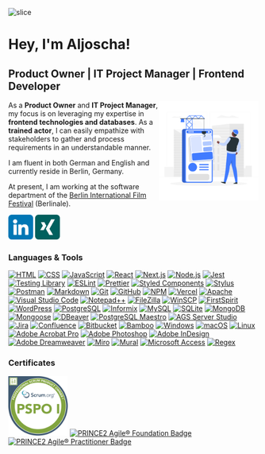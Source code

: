 ![slice](https://capsule-render.vercel.app/api?type=slice&color=407cff&height=200&text=Aljoscha%20Zöller&fontAlign=70&rotate=13&fontColor=ffffff&fontSize=60&fontAlignY=20&desc=Product%20Owner%20|%20IT%20Project%20Manager%20|%20Frontend%20Developer&descAlign=70.&descAlignY=44)

# Hey, I'm Aljoscha!

## Product Owner | IT Project Manager | Frontend Developer

<img align="right" alt="Software Engineer building an app" src="assets/software-engineer.gif" width="200" height="200"/>

As a **Product Owner** and **IT Project Manager**, my focus is on leveraging my expertise in **frontend technologies and databases**. As a **trained actor**, I can easily empathize with stakeholders to gather and process requirements in an understandable manner.

I am fluent in both German and English and currently reside in Berlin, Germany.

At present, I am working at the software department of the [Berlin International Film Festival](https://www.berlinale.de/) (Berlinale).

<a href="https://www.linkedin.com/in/aljoschazoeller/"><img width="50" height="50" alt="LinkedIn" title="LinkedIn" src="assets/icons/linkedin.png" /></a>
<a href="https://www.xing.com/profile/Aljoscha_Zoeller"><img width="50" height="50" alt="XING" title="Xing" src="assets/icons/xing.png" /></a>

### Languages &amp; Tools

<a href="https://developer.mozilla.org/en-US/docs/Web/HTML"><img alt="HTML" src="https://img.shields.io/badge/-HTML-ffffff?style=for-the-badge&logo=html5&logoColor=E34F26" /></a>
<a href="https://developer.mozilla.org/en-US/docs/Web/CSS"><img alt="CSS" src="https://img.shields.io/badge/-CSS-ffffff?style=for-the-badge&logo=css3&logoColor=1572B6" /></a>
<a href="https://developer.mozilla.org/en-US/docs/Web/JavaScript"><img alt="JavaScript" src="https://img.shields.io/badge/-JavaScript-ffffff?style=for-the-badge&logo=javascript&logoColor=F7DF1E" /></a>
<a href="https://react.dev/"><img alt="React" src="https://img.shields.io/badge/-React-ffffff?style=for-the-badge&logo=react&logoColor=61DAFB" /></a>
<a href="https://nextjs.org/"><img alt="Next.js" src="https://img.shields.io/badge/-Next.js-ffffff?style=for-the-badge&logo=nextdotjs&logoColor=000000" /></a>
<a href="https://nodejs.org/"><img alt="Node.js" src="https://img.shields.io/badge/-Node.js-ffffff?style=for-the-badge&logo=nodedotjs&logoColor=339933" /></a>
<a href="https://jestjs.io/"><img alt="Jest" src="https://img.shields.io/badge/-Jest-ffffff?style=for-the-badge&logo=jest&logoColor=C21325" /></a>
<a href="https://testing-library.com/"><img alt="Testing Library" src="https://img.shields.io/badge/-Testing%20Library-ffffff?style=for-the-badge&logo=testinglibrary&logoColor=E33332" /></a>
<a href="https://eslint.org/"><img alt="ESLint" src="https://img.shields.io/badge/-ESLint-ffffff?style=for-the-badge&logo=eslint&logoColor=4B32C3" /></a>
<a href="https://prettier.io/"><img alt="Prettier" src="https://img.shields.io/badge/-Prettier-ffffff?style=for-the-badge&logo=prettier&logoColor=F7B93E" /></a>
<a href="https://styled-components.com/"><img alt="Styled Components" src="https://img.shields.io/badge/-Styled%20Components-ffffff?style=for-the-badge&logo=styledcomponents&logoColor=DB7093" /></a>
<a href="https://add0n.com/stylus.html"><img alt="Stylus" src="https://img.shields.io/badge/-Stylus-ffffff?style=for-the-badge&logo=stylus&logoColor=333333" /></a>
<a href="https://www.postman.com/"><img alt="Postman" src="https://img.shields.io/badge/-Postman-ffffff?style=for-the-badge&logo=postman&logoColor=FF6C37" /></a>
<a href="https://daringfireball.net/projects/markdown/"><img alt="Markdown" src="https://img.shields.io/badge/-Markdown-ffffff?style=for-the-badge" /></a>
<a href="https://git-scm.com/"><img alt="Git" src="https://img.shields.io/badge/-Git-ffffff?style=for-the-badge&logo=git&logoColor=F05032" /></a>
<a href="https://github.com/"><img alt="GitHub" src="https://img.shields.io/badge/-GitHub-ffffff?style=for-the-badge&logo=github&logoColor=181717" /></a>
<a href="https://www.npmjs.com/"><img alt="NPM" src="https://img.shields.io/badge/-NPM-ffffff?style=for-the-badge&logo=npm&logoColor=CB3837" /></a>
<a href="https://vercel.com/"><img alt="Vercel" src="https://img.shields.io/badge/-Vercel-ffffff?style=for-the-badge&logo=vercel&logoColor=000000" /></a>
<a href="https://httpd.apache.org/"><img alt="Apache" src="https://img.shields.io/badge/-Apache-ffffff?style=for-the-badge&logo=apache&logoColor=D22128" /></a>
<a href="https://code.visualstudio.com/"><img alt="Visual Studio Code" src="https://img.shields.io/badge/-Visual%20Studio%20Code-ffffff?style=for-the-badge&logo=visualstudiocode&logoColor=007ACC" /></a>
<a href="https://notepad-plus-plus.org/"><img alt="Notepad++" src="https://img.shields.io/badge/-Notepad++-ffffff?style=for-the-badge&logo=notepadplusplus&logoColor=90E59A" /></a>
<a href="https://filezilla-project.org/"><img alt="FileZilla" src="https://img.shields.io/badge/-FileZilla-ffffff?style=for-the-badge&logo=filezilla&logoColor=BF0000" /></a>
<a href="https://winscp.net/"><img alt="WinSCP" src="https://img.shields.io/badge/-WinSCP-ffffff?style=for-the-badge" /></a>
<a href="https://www.e-spirit.com/"><img alt="FirstSpirit" src="https://img.shields.io/badge/-FirstSpirit-ffffff?style=for-the-badge" /></a>
<a href="https://wordpress.org/"><img alt="WordPress" src="https://img.shields.io/badge/-WordPress-ffffff?style=for-the-badge&logo=wordpress&logoColor=21759B" /></a>
<a href="https://www.postgresql.org/"><img alt="PostgreSQL" src="https://img.shields.io/badge/-PostgreSQL-ffffff?style=for-the-badge&logo=postgresql&logoColor=4169E1" /></a>
<a href="https://www.ibm.com/products/informix"><img alt="Informix" src="https://img.shields.io/badge/-Informix-ffffff?style=for-the-badge&logo=ibm&logoColor=052FAD" /></a>
<a href="https://www.mysql.com/"><img alt="MySQL" src="https://img.shields.io/badge/-MySQL-ffffff?style=for-the-badge&logo=mysql&logoColor=4479A1" /></a>
<a href="https://www.sqlite.org/"><img alt="SQLite" src="https://img.shields.io/badge/-SQLite-ffffff?style=for-the-badge&logo=sqlite&logoColor=003B57" /></a>
<a href="https://www.mongodb.com/"><img alt="MongoDB" src="https://img.shields.io/badge/-MongoDB-ffffff?style=for-the-badge&logo=mongodb&logoColor=47A248" /></a>
<a href="https://mongoosejs.com/"><img alt="Mongoose" src="https://img.shields.io/badge/-Mongoose-ffffff?style=for-the-badge&logo=mongoose&logoColor=880000" /></a>
<a href="https://dbeaver.io/"><img alt="DBeaver" src="https://img.shields.io/badge/-DBeaver-ffffff?style=for-the-badge" /></a>
<a href="https://www.sqlmaestro.com/products/postgresql/maestro/"><img alt="PostgreSQL Maestro" src="https://img.shields.io/badge/-PostgreSQL%20Maestro-ffffff?style=for-the-badge" /></a>
<a href="https://serverstudio.com/products/serverstudio/"><img alt="AGS Server Studio" src="https://img.shields.io/badge/-AGS%20Server%20Studio-ffffff?style=for-the-badge" /></a>
<a href="https://www.atlassian.com/jira"><img alt="Jira" src="https://img.shields.io/badge/-Jira-ffffff?style=for-the-badge&logo=jira&logoColor=0052CC" /></a>
<a href="https://www.atlassian.com/confluence"><img alt="Confluence" src="https://img.shields.io/badge/-Confluence-ffffff?style=for-the-badge&logo=confluence&logoColor=172B4D" /></a>
<a href="https://www.atlassian.com/bitbucket"><img alt="Bitbucket" src="https://img.shields.io/badge/-Bitbucket-ffffff?style=for-the-badge&logo=bitbucket&logoColor=0052CC" /></a>
<a href="https://www.atlassian.com/bamboo"><img alt="Bamboo" src="https://img.shields.io/badge/-Bamboo-ffffff?style=for-the-badge&logo=bamboo&logoColor=0052CC" /></a>
<a href="https://www.microsoft.com/windows/"><img alt="Windows" src="https://img.shields.io/badge/-Windows-ffffff?style=for-the-badge&logo=windows&logoColor=0078D4" /></a>
<a href="https://www.apple.com/macos/"><img alt="macOS" src="https://img.shields.io/badge/-macOS-ffffff?style=for-the-badge&logo=macos&logoColor=000000" /></a>
<a href="https://kernel.org/"><img alt="Linux" src="https://img.shields.io/badge/-Linux-ffffff?style=for-the-badge&logo=linux&logoColor=FCC624" /></a>
<a href="https://www.adobe.com/acrobat/"><img alt="Adobe Acrobat Pro" src="https://img.shields.io/badge/-Adobe%20Acrobat%20Pro-ffffff?style=for-the-badge&logo=adobeacrobatreader&logoColor=EC1C24" /></a>
<a href="https://www.adobe.com/photoshop/"><img alt="Adobe Photoshop" src="https://img.shields.io/badge/-Adobe%20Photoshop-ffffff?style=for-the-badge&logo=adobephotoshop&logoColor=31A8FF" /></a>
<a href="https://www.adobe.com/indesign/"><img alt="Adobe InDesign" src="https://img.shields.io/badge/-Adobe%20InDesign-ffffff?style=for-the-badge&logo=adobeindesign&logoColor=FF3366" /></a>
<a href="https://www.adobe.com/dreamweaver"><img alt="Adobe Dreamweaver" src="https://img.shields.io/badge/-Adobe%20Dreamweaver-ffffff?style=for-the-badge&logo=adobedreamweaver&logoColor=FF61F6" /></a>
<a href="https://miro.com/"><img alt="Miro" src="https://img.shields.io/badge/-Miro-ffffff?style=for-the-badge&logo=miro&logoColor=050038" /></a>
<a href="https://www.mural.co/"><img alt="Mural" src="https://img.shields.io/badge/-Mural-ffffff?style=for-the-badge&" /></a>
<a href="https://www.microsoft.com/access/"><img alt="Microsoft Access" src="https://img.shields.io/badge/-Microsoft%20Access-ffffff?style=for-the-badge&logo=microsoftaccess&logoColor=A4373A" /></a>
<a href="#"><img alt="Regex" src="https://img.shields.io/badge/-Regex-ffffff?style=for-the-badge" /></a>

### Certificates

<a href="https://www.credly.com/badges/41d2e174-cc47-4928-876e-d56c836c6d25/public_url"><img alt="Professional Scrum Product Owner&trade; I (PSPO I) Badge" title="Professional Scrum Product Owner&trade; I (PSPO I)" src="assets/badges/professional-scrum-product-owner-i-pspo-i.png" width="120" height="120"></a>
<a href="https://www.credly.com/org/axelos/badge/prince2-agile-foundation"><img alt="PRINCE2 Agile&reg; Foundation Badge" title="PRINCE2 Agile&reg; Foundation" src="https://images.credly.com/size/340x340/images/8b3e7863-929a-4adf-8fa0-caf4751d5c91/image.png" width="120" height="120"></a>
<a href="https://www.credly.com/org/axelos/badge/prince2-agile-practitioner"><img alt="PRINCE2 Agile&reg; Practitioner Badge" title="PRINCE2 Agile&reg; Practitioner" src="https://images.credly.com/size/340x340/images/746add91-6826-4ad7-b124-df88a042e4ed/image.png" width="120" height="120"></a>
